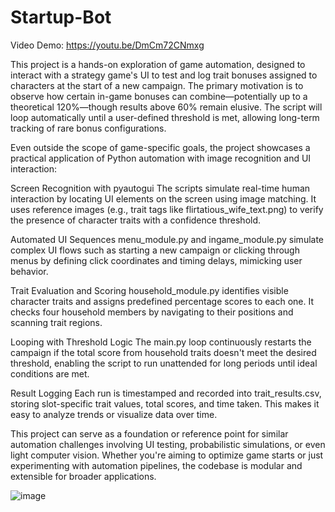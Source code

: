 # Startup-Bot

Video Demo: https://youtu.be/DmCm72CNmxg 

This project is a hands-on exploration of game automation, designed to interact with a strategy game's UI to test and log trait bonuses assigned to characters at the start of a new campaign. The primary motivation is to observe how certain in-game bonuses can combine—potentially up to a theoretical 120%—though results above 60% remain elusive. The script will loop automatically until a user-defined threshold is met, allowing long-term tracking of rare bonus configurations.

Even outside the scope of game-specific goals, the project showcases a practical application of Python automation with image recognition and UI interaction:

Screen Recognition with pyautogui
The scripts simulate real-time human interaction by locating UI elements on the screen using image matching. It uses reference images (e.g., trait tags like flirtatious_wife_text.png) to verify the presence of character traits with a confidence threshold.

Automated UI Sequences
menu_module.py and ingame_module.py simulate complex UI flows such as starting a new campaign or clicking through menus by defining click coordinates and timing delays, mimicking user behavior.

Trait Evaluation and Scoring
household_module.py identifies visible character traits and assigns predefined percentage scores to each one. It checks four household members by navigating to their positions and scanning trait regions.

Looping with Threshold Logic
The main.py loop continuously restarts the campaign if the total score from household traits doesn't meet the desired threshold, enabling the script to run unattended for long periods until ideal conditions are met.

Result Logging
Each run is timestamped and recorded into trait_results.csv, storing slot-specific trait values, total scores, and time taken. This makes it easy to analyze trends or visualize data over time.

This project can serve as a foundation or reference point for similar automation challenges involving UI testing, probabilistic simulations, or even light computer vision. Whether you're aiming to optimize game starts or just experimenting with automation pipelines, the codebase is modular and extensible for broader applications.

![image](https://github.com/user-attachments/assets/c353faa5-5476-47a5-a2e8-b54bb2776c10)
